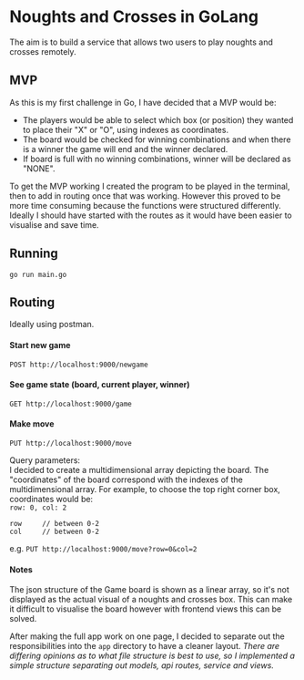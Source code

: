 # Noughts and Crosses in GoLang

The aim is to build a service that allows two users to play noughts and crosses remotely.

## MVP

As this is my first challenge in Go, I have decided that a MVP would be:
- The players would be able to select which box (or position) they wanted to place their "X" or "O", using indexes as coordinates.
- The board would be checked for winning combinations and when there is a winner the game will end and the winner declared.
- If board is full with no winning combinations, winner will be declared as "NONE".

To get the MVP working I created the program to be played in the terminal, then to add in routing once that was working. However this proved to be more time consuming because the functions were structured differently. Ideally I should have started with the routes as it would have been easier to visualise and save time.

## Running
```
go run main.go
```

## Routing
Ideally using postman.

#### Start new game
`POST http://localhost:9000/newgame`

#### See game state (board, current player, winner)
`GET http://localhost:9000/game`

#### Make move
`PUT http://localhost:9000/move`

Query parameters:<br>
I decided to create a multidimensional array depicting the board. The "coordinates" of the board correspond with the indexes of the multidimensional array. For example, to choose the top right corner box, coordinates would be:<br>
```row: 0, col: 2```
```
row     // between 0-2
col     // between 0-2
```

e.g. `PUT http://localhost:9000/move?row=0&col=2`

#### Notes

The json structure of the Game board is shown as a linear array, so it's not displayed as the actual visual of a noughts and crosses box. This can make it difficult to visualise the board however with frontend views this can be solved.

After making the full app work on one page, I decided to separate out the responsibilities into the `app` directory to have a cleaner layout. *There are differing opinions as to what file structure is best to use, so I implemented a simple structure separating out models, api routes, service and views.*

